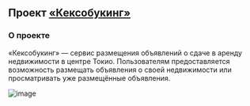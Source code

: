 ## Проект [«Кексобукинг»](https://dmitrybanin.github.io/Keksobooking/)
### О проекте
«Кексобукинг» — сервис размещения объявлений о сдаче в аренду недвижимости в центре Токио. Пользователям предоставляется возможность размещать объявления о своей недвижимости или просматривать уже размещённые объявления.

![image](https://user-images.githubusercontent.com/77890343/210189759-b169882b-56c7-42ec-b0d6-c78f1921b81d.jpg)

